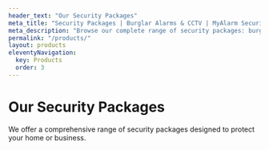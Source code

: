 ```yaml
---
header_text: "Our Security Packages"
meta_title: "Security Packages | Burglar Alarms & CCTV | MyAlarm Security"
meta_description: "Browse our complete range of security packages: burglar alarms, CCTV systems, and combined packages. Professional installation across South East London and Kent."
permalink: "/products/"
layout: products
eleventyNavigation:
  key: Products
  order: 3
---
```


# Our Security Packages

We offer a comprehensive range of security packages designed to protect your home or business.

